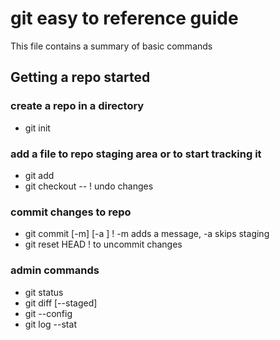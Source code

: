 # git easy to reference guide

This file contains a summary of basic commands

## Getting a repo started

### create a repo in a directory

* git init

### add a file to repo staging area or to start tracking it

* git add <file>
* git checkout -- <file>   ! undo changes
### commit changes to repo

* git commit [-m] [-a ]  ! -m  adds a message, -a skips staging
* git reset HEAD <file>  ! to uncommit changes

### admin commands

* git status
* git diff [--staged]
* git --config
* git log --stat


